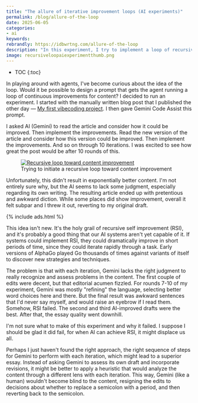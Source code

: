 ```yaml
---
title: "The allure of iterative improvement loops (AI experiments)"
permalink: /blog/allure-of-the-loop
date: 2025-06-05
categories:
- ai
keywords: 
rebrandly: https://idbwrtng.com/allure-of-the-loop
description: "In this experiment, I try to implement a loop of recursive self improvement on an essay, but it fails. I gave Gemini a prompt to continuously improve a blog post through 10 iterations, hoping to see exponential quality gains. Instead, the AI's editorial judgment deteriorated over time, resulting in awkward, pretentious writing that was worse than the original."
image: recursiveloopaiexperimentthumb.png
---
```


* TOC
{:toc}

In playing around with agents, I've become curious about the idea of the loop. Would it be possible to design a prompt that gets the agent running a loop of continuous improvements for content? I decided to run an experiment. I started with the manually written blog post that I published the other day &mdash; [My first vibecoding project](/blog/my-first-vibecoding-project). I then gave Gemini Code Assist this prompt.

I asked AI (Gemini) to read the article and consider how it could be improved. Then implement the improvements. Read the new version of the article and consider how this version could be improved. Then implement the improvements. And so on through 10 iterations. I was excited to see how great the post would be after 10 rounds of this. 

<figure><a href=""><img src="{{site.media}}/recursiveloopaiexperiment.png" alt="Recursive loop toward content improvement" /></a><figcaption>Trying to initiate a recursive loop toward content improvement</figcaption></figure>

Unfortunately, this didn't result in exponentially better content. I'm not entirely sure why, but the AI seems to lack some judgment, especially regarding its own writing. The resulting article ended up with pretentious and awkward diction. While some places did show improvement, overall it felt subpar and I threw it out, reverting to my original draft.

{% include ads.html %}

This idea isn't new. It's the holy grail of recursive self improvement (RSI), and it's probably a good thing that our AI systems aren't yet capable of it. If systems could implement RSI, they could dramatically improve in short periods of time, since they could iterate rapidly through a task. Early versions of AlphaGo played Go thousands of times against variants of itself to discover new strategies and techniques. 

The problem is that with each iteration, Gemini lacks the right judgment to really recognize and assess problems in the content. The first couple of edits were decent, but that editorial acumen fizzled. For rounds 7-10 of my experiment, Gemini was mostly "refining" the language, selecting better word choices here and there. But the final result was awkward sentences that I'd never say myself, and would raise an eyebrow if I read them. Somehow, RSI failed. The second and third AI-improved drafts were the best. After that, the essay quality went downhill.

I'm not sure what to make of this experiment and why it failed. I suppose I should be glad it did fail, for when AI can achieve RSI, it might displace us all. 

Perhaps I just haven't found the right approach, the right sequence of steps for Gemini to perform with each iteration, which might lead to a superior essay. Instead of asking Gemini to assess its own draft and incorporate revisions, it might be better to apply a heuristic that would analyze the content through a different lens with each iteration. This way, Gemini (like a human) wouldn't become blind to the content, resigning the edits to decisions about whether to replace a semicolon with a period, and then reverting back to the semicolon.




